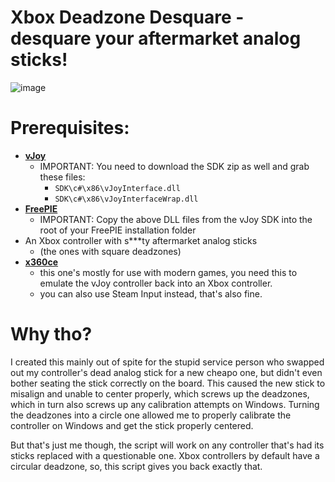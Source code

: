 # Xbox Deadzone Desquare - desquare your aftermarket analog sticks!
![image](https://github.com/user-attachments/assets/c6b15e37-f802-46bc-b31a-c3c35e27e43a)

# Prerequisites:
  - [**vJoy**](https://github.com/BrunnerInnovation/vJoy/releases/tag/v2.2.2.0)
    - IMPORTANT: You need to download the SDK zip as well and grab these files:
      - `SDK\c#\x86\vJoyInterface.dll`
      - `SDK\c#\x86\vJoyInterfaceWrap.dll` 
  - [**FreePIE**](https://github.com/AndersMalmgren/FreePIE/releases/tag/1.11.724)
    - IMPORTANT: Copy the above DLL files from the vJoy SDK into the root of your FreePIE installation folder
  - An Xbox controller with s***ty aftermarket analog sticks
    - (the ones with square deadzones)
  - [**x360ce**](https://github.com/x360ce/x360ce/releases/tag/4.17.0.0)
    - this one's mostly for use with modern games, you need this to emulate the vJoy controller back into an Xbox controller.
    - you can also use Steam Input instead, that's also fine.

# Why tho?
I created this mainly out of spite for the stupid service person who swapped out my controller's dead analog stick for a new cheapo one, but didn't even bother seating the stick correctly on the board. This caused the new stick to misalign and unable to center properly, which screws up the deadzones, which in turn also screws up any calibration attempts on Windows. Turning the deadzones into a circle one allowed me to properly calibrate the controller on Windows and get the stick properly centered.

But that's just me though, the script will work on any controller that's had its sticks replaced with a questionable one. Xbox controllers by default have a circular deadzone, so, this script gives you back exactly that.
